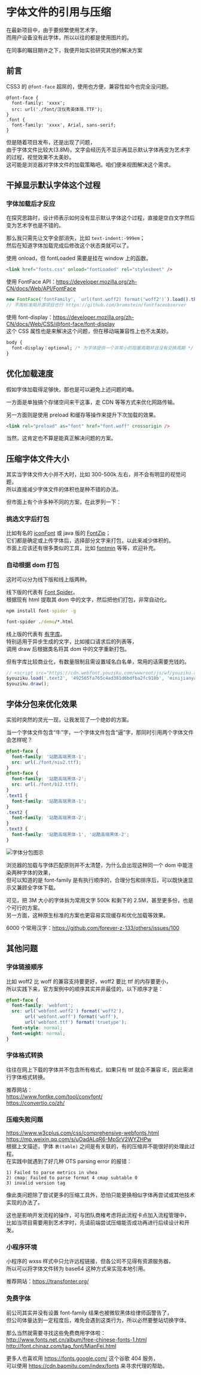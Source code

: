 # 字体文件的引用与压缩

在最新项目中，由于要频繁使用艺术字，<br />
而用户设备没有此字体，所以以往的都是使用图片的。

在同事的瞩目期许之下，我便开始实验研究其他的解决方案

## 前言

CSS3 的 `@font-face` 超屌的，使用也方便，兼容性如今也完全没问题。

```
@font-face {
  font-family: 'xxxx';
  src: url('./font/汉仪秀英体简.TTF');
}
.font {
  font-family: 'xxxx', Arial, sans-serif;
}
```

但是随着项目发布，还是出现了问题，<br />
由于字体文件比较大(3.8M)，文字会经历先不显示再显示默认字体再变为艺术字的过程，视觉效果不太美妙。<br />
这可能是浏览器对字体文件的加载策略吧。咱们便来视图解决这个需求。

## 干掉显示默认字体这个过程

### 字体加载后才反应

在探究思路时，设计师表示如何没有显示默认字体这个过程，直接是空白文字然后变为艺术字也是不错的。

那么我只需先让文字全部消失，比如 `text-indent:-999em`；<br />
然后在知道字体加载完成后修改这个状态类就可以了。

使用 onload，但 fontLoaded 需要是挂在 window 上的函数。

```html
<link href="fonts.css" onload="fontLoaded" rel="stylesheet" />
```

使用 FontFace API：https://developer.mozilla.org/zh-CN/docs/Web/API/FontFace

```js
new FontFace('fontFamily', `url(font.woff2) format('woff2')`).load().then(fontLoaded);
// 不用标准用开源项目也行 https://github.com/bramstein/fontfaceobserver
```

使用 font-display：https://developer.mozilla.org/zh-CN/docs/Web/CSS/@font-face/font-display<br />
这个 CSS 属性也是来解决这个问题，但在移动端兼容性上也不太美妙。<br />


```css
body {
  font-display：optional; /* 为字体提供一个非常小的阻塞周期并且没有交换周期 */
}
```

## 优化加载速度

假如字体加载得足够快，那也是可以避免上述问题的咯。

一方面是单独搞个存储空间来干这事，走 CDN 等等方式来优化网路传输。

另一方面则是使用 preload 和缓存等操作来提升下次加载的效果。

```html
<link rel="preload" as="font" href="font.woff" crossorigin />
```

当然，这肯定也不算是能真正解决问题的方案。

## 压缩字体文件大小

其实当字体文件大小并不大时，比如 300-500k 左右，并不会有明显的视觉问题，<br />
所以直接减少字体文件的体积也是种不错的办法。

但市面上有个许多种不同的方案，在此罗列一下：

### 挑选文字后打包

比如有名的 [iconFont](https://www.iconfont.cn/#!/webfont/index) 或 java 版的 [FontZip](https://github.com/forJrking/FontZip)；<br />
它们都是确定或上传字体后，选择部分文字来打包，以此来减少体积的。<br />
市面上应该还有很多类似的工具，比如 [fontmin](http://github.com/ecomfe/fontmin) 等等，欢迎补充。

### 自动根据 dom 打包

这时可以分为线下版和线上版两种。

线下版的代表有 [Font Spider](http://font-spider.org/)。<br />
根据现有 html 提取其 dom 中的文字，然后把他们打包，非常自动化。

```cmd
npm install font-spider -g

font-spider ./demo/*.html
```

线上版的代表有 [有字库](https://www.webfont.com/)。<br />
特别适用于异步生成的文字，比如接口请求后的列表等，<br />
调用 draw 后根据类名将其 dom 中的文字重新打包。

但有字库比较商业化，有数量限制且需设置域名白名单，常用的话需要充钱的。

```js
// <script src="https://cdn.webfont.youziku.com/wwwroot/js/wf/youziku.api.min.js"></script>
$youziku.load('.text2', '492565fa765c4ad381d6bdfba2fc918b', 'minijianyaya');
$youziku.draw();
```

## 字体分包来优化效果

实验时突然的灵光一现，让我发现了一个绝妙的方案。

当一个字体文件包含“牛”字，一个字体文件包含“逼”字，那同时引用两个字体文件会怎样呢？

```css
@font-face {
  font-family: '站酷高端黑体-1';
  src: url(./font/niu2.ttf);
}
@font-face {
  font-family: '站酷高端黑体-2';
  src: url(./font/bi2.ttf);
}
.text1 {
  font-family: '站酷高端黑体-1';
}
.text2 {
  font-family: '站酷高端黑体-2';
}
.text3 {
  font-family: '站酷高端黑体-1', '站酷高端黑体-2';
}
```

![字体分包图示](https://i.loli.net/2020/03/01/GCrFwmt8oO47VSz.png)

浏览器的加载与字体匹配原则并不太清楚，为什么会出现这种同一个 dom 中能渲染两种字体的效果，<br />
但可以知道的是 font-family 是有执行顺序的，合理分包和排序后，可以既快速显示又兼顾全字体下载。

可见，把 3M 大小的字体拆为常用文字 500k 和剩下的 2.5M，甚至更多份，也是个可行的方案。<br />
另一方面，这种原生标准的方案也更容易实现缓存和优化加载等效果。

6000 个常用汉字：https://github.com/forever-z-133/others/issues/100

## 其他问题

### 字体链接顺序

比如 woff2 比 woff 的兼容支持要更好，woff2 要比 ttf 的内存要更小，<br />
所以实践下来，官方案例中的顺序其实并非最佳的，以下顺序才是：

```css
@font-face {
  font-family: 'webfont';
  src: url('webfont.woff2') format('woff2'),
       url('webfont.woff') format('woff'),
       url('webfont.ttf') format('truetype');
  font-style: normal;
  font-weight: normal;
}
```

### 字体格式转换

往往在网上下载的字体并不包含所有格式，如果只有 ttf 就会不兼容 IE，因此需进行字体格式转换。

推荐网站：<br />
https://www.fontke.com/tool/convfont/<br />
https://convertio.co/zh/

### 压缩失败问题

https://www.w3cplus.com/css/comprehensive-webfonts.html<br />
https://mp.weixin.qq.com/s/uOadALqR6-MpSrV2WYZHPw<br />
根据上文描述，字体 `表(table)` 之间是有关联的，有的压缩并不能很好的处理此过程。<br />
在实践中就遇到了好几种 OTS parsing error 的报错：

```
1) Failed to parse metrics in vhea
2) cmap: Failed to parse format 4 cmap subtable 0
3) invalid version tag
```

像此类问题除了尝试更多的压缩工具外，恐怕只能更换相似字体再尝试或其他技术实现的办法了。

这也是影响开发流程的操作，可与团队商榷考虑将此流程卡点加入流程管理中，<br />
比如当项目需要用到艺术字时，先请前端尝试压缩能否成功再进行后续设计和开发。

### 小程序环境

小程序的 wxss 样式中只允许远程链接，但各公司不见得有资源服务器，<br />
所以可以将字体文件转为 base64 这种方式来实现本地引用。

推荐网站：https://transfonter.org/

### 免费字体

前公司其实并没有设置 font-family 结果也被微软黑体给律师函警告了，<br />
但公司体量达到一定程度后，难免会遇到这类行为，所以必然要整站切换字体。

那么当然就需要寻找这些免费商用字体啦：<br />
http://www.fonts.net.cn/album/free-chinese-fonts-1.html<br />
http://font.chinaz.com/tag_font/MianFei.html

更多人也喜欢用 https://fonts.google.com/ 这个谷歌 404 服务，<br />
可以使用 https://cdn.baomitu.com/index/fonts 来寻求代理的帮助。
